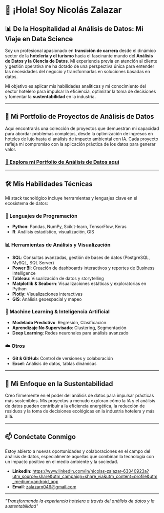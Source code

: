 # 👋 ¡Hola! Soy Nicolás Zalazar

## 📊 De la Hospitalidad al Análisis de Datos: Mi Viaje en Data Science

Soy un profesional apasionado en **transición de carrera** desde el dinámico sector de la **hotelería y el turismo** hacia el fascinante mundo del **Análisis de Datos y la Ciencia de Datos**. Mi experiencia previa en atención al cliente y gestión operativa me ha dotado de una perspectiva única para entender las necesidades del negocio y transformarlas en soluciones basadas en datos.

Mi objetivo es aplicar mis habilidades analíticas y mi conocimiento del sector hotelero para impulsar la eficiencia, optimizar la toma de decisiones y fomentar la **sustentabilidad** en la industria.

---

## 🚀 Mi Portfolio de Proyectos de Análisis de Datos

Aquí encontrarás una colección de proyectos que demuestran mi capacidad para abordar problemas complejos, desde la optimización de ingresos en hoteles de lujo hasta el análisis de impacto ambiental con IA. Cada proyecto refleja mi compromiso con la aplicación práctica de los datos para generar valor.

### [🔗 Explora mi Portfolio de Análisis de Datos aquí](https://github.com/Nicolenki7/data-analytics-portfolio)

---

## 🛠️ Mis Habilidades Técnicas

Mi stack tecnológico incluye herramientas y lenguajes clave en el ecosistema de datos:

### 🐍 Lenguajes de Programación
- **Python**: Pandas, NumPy, Scikit-learn, TensorFlow, Keras
- **R**: Análisis estadístico, visualización, GIS

### 📊 Herramientas de Análisis y Visualización
- **SQL**: Consultas avanzadas, gestión de bases de datos (PostgreSQL, MySQL, SQL Server)
- **Power BI**: Creación de dashboards interactivos y reportes de Business Intelligence
- **Tableau**: Visualización de datos y storytelling
- **Matplotlib & Seaborn**: Visualizaciones estáticas y exploratorias en Python
- **Plotly**: Visualizaciones interactivas
- **GIS**: Análisis geoespacial y mapeo

### 🤖 Machine Learning & Inteligencia Artificial
- **Modelado Predictivo**: Regresión, Clasificación
- **Aprendizaje No Supervisado**: Clustering, Segmentación
- **Deep Learning**: Redes neuronales para análisis avanzado

### ☁️ Otros
- **Git & GitHub**: Control de versiones y colaboración
- **Excel**: Análisis de datos, tablas dinámicas

---

## 🌱 Mi Enfoque en la Sustentabilidad

Creo firmemente en el poder del análisis de datos para impulsar prácticas más sostenibles. Mis proyectos a menudo exploran cómo la IA y el análisis de datos pueden contribuir a la eficiencia energética, la reducción de residuos y la toma de decisiones ecológicas en la industria hotelera y más allá.

---

## 📫 Conéctate Conmigo

Estoy abierto a nuevas oportunidades y colaboraciones en el campo del análisis de datos, especialmente aquellas que combinan la tecnología con un impacto positivo en el medio ambiente y la sociedad.

- **LinkedIn**: https://www.linkedin.com/in/nicolas-zalazar-63340923a?utm_source=share&utm_campaign=share_via&utm_content=profile&utm_medium=android_app
- **Email**: zalazarn046@gmail.com

---

_"Transformando la experiencia hotelera a través del análisis de datos y la sustentabilidad"_

